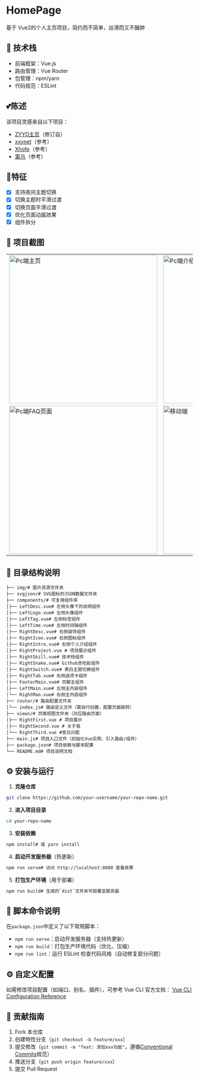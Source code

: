 # HomePage

基于 Vue2的个人主页项目，简约而不简单，丝滑而又不臃肿

## 🚀 技术栈

- 前端框架：Vue.js
- 路由管理：Vue Router
- 包管理：npm/yarn
- 代码规范：ESLint

## 💕陈述

该项目灵感来自以下项目：

- [ZYYO主页](https://github.com/ZYYO666/homepage)（修订自）
- [xxynet](https://github.com/xxynet/HomePage)（参考）
- [Xhofe](https://nn.ci/)（参考）
- [第乌](https://ddiu.io/)（参考）

## 🎈特征

- [x] 支持夜间主题切换
- [x] 切换主题时平滑过渡
- [x] 切换页面平滑过渡
- [x] 优化页面动画效果
- [x] 组件拆分

## 📸 项目截图

 <table>    <tr>      <td><img src="https://cdn.domye.top/uploads/08/1754907086.webp" alt="Pc端主页" width="400"></td>      <td><img src="https://cdn.domye.top/uploads/08/1754906993.webp" alt="Pc端介绍页面" width="400"></td>    </tr>    <tr>      <td><img src="https://cdn.domye.top/uploads/08/1754906992.webp" alt="Pc端FAQ页面" width="400"></td>      <td><img src="https://cdn.domye.top/uploads/08/1754906991.webp" alt="移动端" width="400"></td>    </tr>  </table>

## 📁 目录结构说明

```
├── img/# 图片资源文件夹
├── svgjson/# SVG图标的JSON数据文件夹
├── components/# 可复用组件库
│├── LeftDesc.vue# 左侧头像下的说明组件
│├── LeftLogo.vue# 左侧头像组件
│├── LeftTag.vue# 左侧标签组件
│├── LeftTime.vue# 左侧时间轴组件
│├── RightDesc.vue# 右侧装饰组件
│├── RightIcon.vue# 右侧图标组件
│├── RightIntro.vue# 右侧个人介绍组件
│├── RightProject.vue # 项目展示组件
│├── RightSkill.vue# 技术栈组件
│├── RightSnake.vue# Github贪吃蛇组件
│├── RightSwitch.vue# 黑白主题切换组件
│├── RightTab.vue# 右侧选项卡组件
│├── FooterMain.vue# 页脚主组件
│├── LeftMain.vue# 左侧主内容组件
│└── RightMan.vue# 右侧主内容组件
├── router/# 路由配置文件夹
│└── index.js# 路由定义文件（需自行创建，配置页面跳转）
├── views/# 页面视图文件夹（对应路由页面）
│├── RightFirst.vue # 项目展示
│├── RightSecond.vue # 关于我
│└── RightThird.vue #常见问题
├── main.js# 项目入口文件（初始化Vue实例、引入路由/组件）
├── package.json# 项目依赖与脚本配置
└── README.md# 项目说明文档
```

## ⚙️ 安装与运行

1. **克隆仓库**

```bash
git clone https://github.com/your-username/your-repo-name.git
```

2. **进入项目目录**

```bash
cd your-repo-name
```

3. **安装依赖**

```bash
npm install# 或 yarn install
```

4. **启动开发服务器**（热更新）

```bash
npm run serve# 访问 http://localhost:8080 查看效果
```

5. **打包生产环境**（用于部署）

```bash
npm run build# 生成的`dist`文件夹可部署至服务器
```

## 📜 脚本命令说明

在`package.json`中定义了以下常用脚本：

- `npm run serve`：启动开发服务器（支持热更新）
- `npm run build`：打包生产环境代码（优化、压缩）
- `npm run lint`：运行 ESLint 检查代码风格（自动修复部分问题）

## ⚙️ 自定义配置

如需修改项目配置（如端口、别名、插件），可参考 Vue CLI 官方文档：
[Vue CLI Configuration Reference](https://cli.vuejs.org/config/)

## 🤝 贡献指南

1. Fork 本仓库
2. 创建特性分支（`git checkout -b feature/xxx`）
3. 提交修改（`git commit -m "feat: 添加xxx功能"`，遵循[Conventional Commits](https://www.conventionalcommits.org/zh-hans/)规范）
4. 推送分支（`git push origin feature/xxx`）
5. 提交 Pull Request
